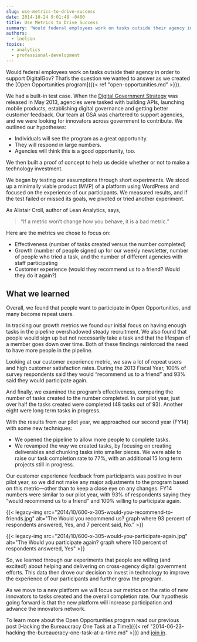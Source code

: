 ```yaml
---
slug: use-metrics-to-drive-success
date: 2014-10-24 9:01:48 -0400
title: Use Metrics to Drive Success
summary: 'Would federal employees work on tasks outside their agency in order to support DigitalGov? That’s the question we wanted to answer as we created the Open Opportunities program. We had a built-in test case. When the Digital Government Strategy was released in May 2013, agencies were tasked with building APIs, launching mobile products, establishing digital'
authors:
  - lnelson
topics:
  - analytics
  - professional-development
---
```


Would federal employees work on tasks outside their agency in order to support DigitalGov? That’s the question we wanted to answer as we created the [Open Opportunities program]({{< ref "open-opportunities.md" >}}).

We had a built-in test case. When the [Digital Government Strategy](http://www.whitehouse.gov/sites/default/files/omb/egov/digital-government/digital-government.html) was released in May 2013, agencies were tasked with building APIs, launching mobile products, establishing digital governance and getting better customer feedback. Our team at GSA was chartered to support agencies, and we were looking for innovators across government to contribute. We outlined our hypotheses:

  * Individuals will see the program as a great opportunity.
  * They will respond in large numbers.
  * Agencies will think this is a good opportunity, too.

We then built a proof of concept to help us decide whether or not to make a technology investment.

We began by testing our assumptions through short experiments. We stood up a minimally viable product (MVP) of a platform using WordPress and focused on the experience of our participants. We measured results, and if the test failed or missed its goals, we pivoted or tried another experiment.

As Alistair Croll, author of Lean Analytics, says,

> “If a metric won’t change how you behave, it is a bad metric.”

Here are the metrics we chose to focus on:

  * Effectiveness (number of tasks created versus the number completed)
  * Growth (number of people signed up for our weekly newsletter, number of people who tried a task, and the number of different agencies with staff participating
  * Customer experience (would they recommend us to a friend? Would they do it again?)

## What we learned

Overall, we found that people want to participate in Open Opportunities, and many become repeat users.

In tracking our growth metrics we found our initial focus on having enough tasks in the pipeline overshadowed steady recruitment. We also found that people would sign up but not necessarily take a task and that the lifespan of a member goes down over time. Both of these findings reinforced the need to have more people in the pipeline.

Looking at our customer experience metric, we saw a lot of repeat users and high customer satisfaction rates. During the 2013 Fiscal Year, 100% of survey respondents said they would “recommend us to a friend” and 93% said they would participate again.

And finally, we examined the program’s effectiveness, comparing the number of tasks created to the number completed. In our pilot year, just over half the tasks created were completed (48 tasks out of 93). Another eight were long term tasks in progress.

With the results from our pilot year, we approached our second year (FY14) with some new techniques:

  * We opened the pipeline to allow more people to complete tasks.
  * We revamped the way we created tasks, by focusing on creating deliverables and chunking tasks into smaller pieces. We were able to raise our task completion rate to 77%, with an additional 15 long term projects still in progress.

Our customer experience feedback from participants was positive in our pilot year, so we did not make any major adjustments to the program based on this metric—other than to keep a close eye on any changes. FY14 numbers were similar to our pilot year, with 93% of respondents saying they “would recommend us to a friend” and 100% willing to participate again.

{{< legacy-img src="2014/10/600-x-305-would-you-recommend-to-friends.jpg" alt="The Would you recommend us? graph where 93 percent of respondents answered, Yes, and 7 percent said, No." >}}

{{< legacy-img src="2014/10/600-x-305-would-you-participate-again.jpg" alt="The Would you participate again? graph where 100 percent of respondents answered, Yes" >}}

So, we learned through our experiments that people are willing (and excited!) about helping and delivering on cross-agency digital government efforts. This data then drove our decision to invest in technology to improve the experience of our participants and further grow the program.

As we move to a new platform we will focus our metrics on the ratio of new innovators to tasks created and the overall completion rate. Our hypothesis going forward is that the new platform will increase participation and advance the innovators network.

To learn more about the Open Opportunities program read our previous post [Hacking the Bureaucracy One Task at a Time]({{< ref "2014-06-23-hacking-the-bureaucracy-one-task-at-a-time.md" >}}) and [join in](https://public.govdelivery.com/accounts/USHOWTO/subscriber/new?topic_id=USHOWTO_60).
